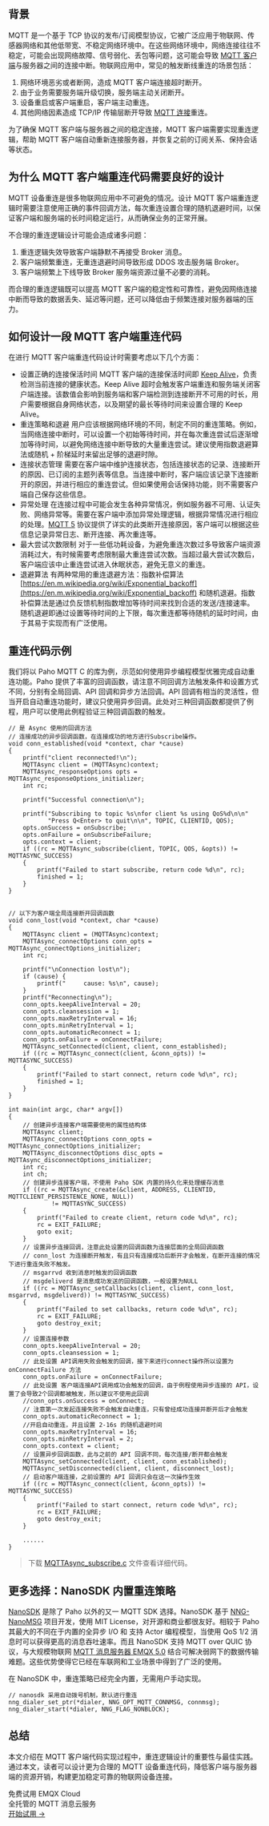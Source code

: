 ## 背景

MQTT 是一个基于 TCP 协议的发布/订阅模型协议，它被广泛应用于物联网、传感器网络和其他低带宽、不稳定网络环境中。在这些网络环境中，网络连接往往不稳定，可能会出现网络故障、信号弱化、丢包等问题，这可能会导致 [MQTT 客户端](https://www.emqx.com/zh/blog/mqtt-client-tools)与服务器之间的连接中断。物联网应用中，常见的触发断线重连的场景包括：

1. 网络环境恶劣或者断网，造成 MQTT 客户端连接超时断开。
2. 由于业务需要服务端升级切换，服务端主动关闭断开。
3. 设备重启或客户端重启，客户端主动重连。
4. 其他网络因素造成 TCP/IP 传输层断开导致 [MQTT 连接](https://www.emqx.com/zh/blog/how-to-set-parameters-when-establishing-an-mqtt-connection)重连。

为了确保 MQTT 客户端与服务器之间的稳定连接，MQTT 客户端需要实现重连逻辑，帮助 MQTT 客户端自动重新连接服务器，并恢复之前的订阅关系、保持会话等状态。

## 为什么 MQTT 客户端重连代码需要良好的设计

MQTT 设备重连是很多物联网应用中不可避免的情况。设计 MQTT 客户端重连逻辑时需要注意使用正确的事件回调方法，每次重连设置合理的随机退避时间，以保证客户端和服务端的长时间稳定运行，从而确保业务的正常开展。

不合理的重连逻辑设计可能会造成诸多问题：

1. 重连逻辑失效导致客户端静默不再接受 Broker 消息。
2. 客户端频繁重连，无重连退避时间导致形成 DDOS 攻击服务端 Broker。
3. 客户端频繁上下线导致 Broker 服务端资源过量不必要的消耗。

而合理的重连逻辑既可以提高 MQTT 客户端的稳定性和可靠性，避免因网络连接中断而导致的数据丢失、延迟等问题，还可以降低由于频繁连接对服务器端的压力。

## 如何设计一段 MQTT 客户端重连代码

在进行 MQTT 客户端重连代码设计时需要考虑以下几个方面：

- 设置正确的连接保活时间
  MQTT 客户端的连接保活时间即 [Keep Alive](https://www.emqx.com/zh/blog/mqtt-keep-alive)，负责检测当前连接的健康状态。Keep Alive 超时会触发客户端重连和服务端关闭客户端连接。该数值会影响到服务端和客户端检测到连接断开不可用的时长，用户需要根据自身网络状态，以及期望的最长等待时间来设置合理的 Keep Alive。
- 重连策略和退避
  用户应该根据网络环境的不同，制定不同的重连策略。例如，当网络连接中断时，可以设置一个初始等待时间，并在每次重连尝试后逐渐增加等待时间，以避免网络连接中断导致的大量重连尝试。建议使用指数退避算法或随机 + 阶梯延时来留出足够的退避时隙。
- 连接状态管理
  需要在客户端中维护连接状态，包括连接状态的记录、连接断开的原因、已订阅的主题列表等信息。当连接中断时，客户端应该记录下连接断开的原因，并进行相应的重连尝试。但如果使用会话保持功能，则不需要客户端自己保存这些信息。
- 异常处理
  在连接过程中可能会发生各种异常情况，例如服务器不可用、认证失败、网络异常等。需要在客户端中添加异常处理逻辑，根据异常情况进行相应的处理。[MQTT 5](https://www.emqx.com/zh/blog/introduction-to-mqtt-5) 协议提供了详实的此类断开连接原因，客户端可以根据这些信息记录异常日志、断开连接、再次重连等。
- 最大尝试次数限制
  对于一些低功耗设备，为避免重连次数过多导致客户端资源消耗过大，有时候需要考虑限制最大重连尝试次数。当超过最大尝试次数后，客户端应该中止重连尝试进入休眠状态，避免无意义的重连。
- 退避算法
  有两种常用的重连退避方法：指数补偿算法[https://en.m.wikipedia.org/wiki/Exponential_backoff](https://en.m.wikipedia.org/wiki/Exponential_backoff) 和随机退避。指数补偿算法是通过负反馈机制指数增加等待时间来找到合适的发送/连接速率。随机退避即通过设置等待时间的上下限，每次重连都等待随机的延时时间，由于其易于实现而有广泛使用。

## 重连代码示例

我们将以 Paho MQTT C 的库为例，示范如何使用异步编程模型优雅完成自动重连功能。Paho 提供了丰富的回调函数，请注意不同回调方法触发条件和设置方式不同，分别有全局回调、API 回调和异步方法回调。API 回调有相当的灵活性，但当开启自动重连功能时，建议只使用异步回调。此处对三种回调函数都提供了例程，用户可以使用此例程验证三种回调函数的触发。

```
// 是 Async 使用的回调方法
// 连接成功的异步回调函数，在连接成功的地方进行Subscribe操作。
void conn_established(void *context, char *cause)
{
	printf("client reconnected!\n");
	MQTTAsync client = (MQTTAsync)context;
	MQTTAsync_responseOptions opts = MQTTAsync_responseOptions_initializer;
	int rc;

	printf("Successful connection\n");

	printf("Subscribing to topic %s\nfor client %s using QoS%d\n\n"
           "Press Q<Enter> to quit\n\n", TOPIC, CLIENTID, QOS);
	opts.onSuccess = onSubscribe;
	opts.onFailure = onSubscribeFailure;
	opts.context = client;
	if ((rc = MQTTAsync_subscribe(client, TOPIC, QOS, &opts)) != MQTTASYNC_SUCCESS)
	{
		printf("Failed to start subscribe, return code %d\n", rc);
		finished = 1;
	}
}


// 以下为客户端全局连接断开回调函数
void conn_lost(void *context, char *cause)
{
	MQTTAsync client = (MQTTAsync)context;
	MQTTAsync_connectOptions conn_opts = MQTTAsync_connectOptions_initializer;
	int rc;

	printf("\nConnection lost\n");
	if (cause) {
		printf("     cause: %s\n", cause);
    }
	printf("Reconnecting\n");
	conn_opts.keepAliveInterval = 20;
	conn_opts.cleansession = 1;
	conn_opts.maxRetryInterval = 16;
	conn_opts.minRetryInterval = 1;
	conn_opts.automaticReconnect = 1;
	conn_opts.onFailure = onConnectFailure;
	MQTTAsync_setConnected(client, client, conn_established);
	if ((rc = MQTTAsync_connect(client, &conn_opts)) != MQTTASYNC_SUCCESS)
	{
		printf("Failed to start connect, return code %d\n", rc);
		finished = 1;
	}
}

int main(int argc, char* argv[])
{
    // 创建异步连接客户端需要使用的属性结构体
	MQTTAsync client;
	MQTTAsync_connectOptions conn_opts = MQTTAsync_connectOptions_initializer;
	MQTTAsync_disconnectOptions disc_opts = MQTTAsync_disconnectOptions_initializer;
	int rc;
	int ch;
    // 创建异步连接客户端，不使用 Paho SDK 内置的持久化来处理缓存消息
	if ((rc = MQTTAsync_create(&client, ADDRESS, CLIENTID, MQTTCLIENT_PERSISTENCE_NONE, NULL))
			!= MQTTASYNC_SUCCESS)
	{
		printf("Failed to create client, return code %d\n", rc);
		rc = EXIT_FAILURE;
		goto exit;
	}
    // 设置异步连接回调，注意此处设置的回调函数为连接层面的全局回调函数
    // conn_lost 为连接断开触发，有且只有连接成功后断开才会触发，在断开连接的情况下进行重连失败不触发。
    // msgarrvd 收到消息时触发的回调函数
    // msgdeliverd 是消息成功发送的回调函数，一般设置为NULL
	if ((rc = MQTTAsync_setCallbacks(client, client, conn_lost, msgarrvd, msgdeliverd)) != MQTTASYNC_SUCCESS)
	{
		printf("Failed to set callbacks, return code %d\n", rc);
		rc = EXIT_FAILURE;
		goto destroy_exit;
	}
    // 设置连接参数
	conn_opts.keepAliveInterval = 20;
	conn_opts.cleansession = 1;
	// 此处设置 API调用失败会触发的回调，接下来进行connect操作所以设置为 onConnectFailure 方法
	conn_opts.onFailure = onConnectFailure;
	// 此处设置 客户端连接API调用成功会触发的回调，由于例程使用异步连接的 API，设置了会导致2个回调都被触发，所以建议不使用此回调
	//conn_opts.onSuccess = onConnect;
    // 注意第一次发起连接失败不会触发自动重连，只有曾经成功连接并断开后才会触发
	conn_opts.automaticReconnect = 1;
	//开启自动重连，并且设置 2-16s 的随机退避时间
	conn_opts.maxRetryInterval = 16;
	conn_opts.minRetryInterval = 2;
	conn_opts.context = client;
	// 设置异步回调函数，此与之前的 API 回调不同，每次连接/断开都会触发
	MQTTAsync_setConnected(client, client, conn_established);
	MQTTAsync_setDisconnected(client, client, disconnect_lost);
    // 启动客户端连接，之前设置的 API 回调只会在这一次操作生效
	if ((rc = MQTTAsync_connect(client, &conn_opts)) != MQTTASYNC_SUCCESS)
	{
		printf("Failed to start connect, return code %d\n", rc);
		rc = EXIT_FAILURE;
		goto destroy_exit;
	}

	......
}
```

> 下载 [MQTTAsync_subscribe.c](https://assets.emqx.com/data/MQTTAsync_subscribe.c) 文件查看详细代码。

## 更多选择：NanoSDK 内置重连策略

[NanoSDK](https://github.com/emqx/NanoSDK) 是除了 Paho 以外的又一 MQTT SDK 选择。NanoSDK 基于 [NNG-NanoMSG](https://github.com/nanomsg/nng) 项目开发，使用 MIT License，对开源和商业都很友好。相较于 Paho 其最大的不同在于内置的全异步 I/O 和 支持 Actor 编程模型，当使用 QoS 1/2 消息时可以获得更高的消息吞吐速率。而且 NanoSDK 支持 MQTT over QUIC 协议，与大规模物联网 [MQTT 消息服务器 EMQX 5.0](https://www.emqx.io/zh) 结合可解决弱网下的数据传输难题。这些优势使得它已经在车联网和工业场景中得到了广泛的使用。

在 NanoSDK 中，重连策略已经完全内置，无需用户手动实现。

```
// nanosdk 采用自动拨号机制，默认进行重连
nng_dialer_set_ptr(*dialer, NNG_OPT_MQTT_CONNMSG, connmsg);
nng_dialer_start(*dialer, NNG_FLAG_NONBLOCK);
```

## 总结

本文介绍在 MQTT 客户端代码实现过程中，重连逻辑设计的重要性与最佳实践。通过本文，读者可以设计更为合理的 MQTT 设备重连代码，降低客户端与服务器端的资源开销，构建更加稳定可靠的物联网设备连接。



<section class="promotion">
    <div>
        免费试用 EMQX Cloud
        <div class="is-size-14 is-text-normal has-text-weight-normal">全托管的 MQTT 消息云服务</div>
    </div>
    <a href="https://accounts-zh.emqx.com/signup?continue=https://cloud.emqx.com/console/deployments/0?oper=new" class="button is-gradient px-5">开始试用 →</a>
</section>

